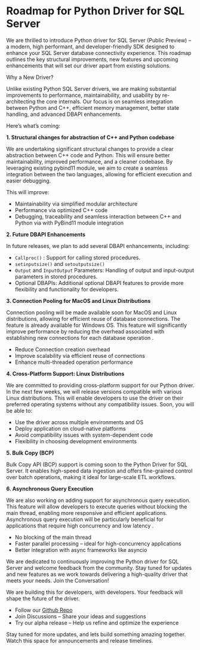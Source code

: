 # Roadmap for Python Driver for SQL Server

We are thrilled to introduce Python driver for SQL Server (Public Preview) – a modern, high performant, and developer-friendly SDK designed to enhance your SQL Server database connectivity experience. This roadmap outlines the key structural improvements, new features and upcoming enhancements that will set our driver apart from existing solutions.

Why a New Driver?

Unlike existing Python SQL Server drivers, we are making substantial improvements to performance, maintainability, and usability by re-architecting the core internals. Our focus is on seamless integration between Python and C++, efficient memory management, better state handling, and advanced DBAPI enhancements.

Here’s what’s coming:

**1. Structural changes for abstraction of C++ and Python codebase**

We are undertaking significant structural changes to provide a clear abstraction between C++ code and Python. This will ensure better maintainability, improved performance, and a cleaner codebase. By leveraging existing pybind11 module, we aim to create a seamless integration between the two languages, allowing for efficient execution and easier debugging.

This will improve:
- Maintainability via simplified modular architecture
- Performance via optimized C++ code
- Debugging, traceability and seamless interaction between C++ and Python via with PyBind11 module integration

**2. Future DBAPI Enhancements**

In future releases, we plan to add several DBAPI enhancements, including:
- `Callproc()` : Support for calling stored procedures.   
- `setinputsize()` and `setoutputsize()`
- `Output` and `InputOutput` Parameters: Handling of output and input-output parameters in stored procedures.
- Optional DBAPIs: Additional optional DBAPI features to provide more flexibility and functionality for developers.

**3. Connection Pooling for MacOS and Linux Distributions**

Connection pooling will be made available soon for MacOS and Linux distributions, allowing for efficient reuse of database connections. The feature is already available for Windows OS. This feature will significantly improve performance by reducing the overhead associated with establishing new connections for each database operation .
- Reduce Connection creation overhead
- Improve scalability via efficient reuse of connections
- Enhance multi-threaded operation performance

**4. Cross-Platform Support: Linux Distributions** 

We are committed to providing cross-platform support for our Python driver. In the next few weeks, we will release versions compatible with various Linux distributions. This will enable developers to use the driver on their preferred operating systems without any compatibility issues. 
Soon, you will be able to:
- Use the driver across multiple environments and OS
- Deploy application on cloud-native platforms
- Avoid compatibility issues with system-dependent code
- Flexibility in choosing development environments

**5. Bulk Copy (BCP)**

Bulk Copy API (BCP) support is coming soon to the Python Driver for SQL Server. It enables high-speed data ingestion and offers fine-grained control over batch operations, making it ideal for large-scale ETL workflows.

**6. Asynchronous Query Execution**

We are also working on adding support for asynchronous query execution. This feature will allow developers to execute queries without blocking the main thread, enabling more responsive and efficient applications. Asynchronous query execution will be particularly beneficial for applications that require high concurrency and low latency  .
- No blocking of the main thread
- Faster parallel processing – ideal for high-concurrency applications
- Better integration with async frameworks like asyncio

We are dedicated to continuously improving the Python driver for SQL Server and welcome feedback from the community. Stay tuned for updates and new features as we work towards delivering a high-quality driver that meets your needs.
Join the Conversation!

We are building this for developers, with developers. Your feedback will shape the future of the driver.
- Follow our [Github Repo](https://github.com/microsoft/mssql-python)
- Join Discussions – Share your ideas and suggestions
- Try our alpha release – Help us refine and optimize the experience

Stay tuned for more updates, and lets build something amazing together. Watch this space for announcements and release timelines.

